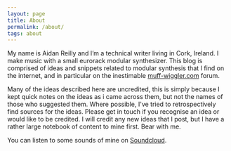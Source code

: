 ```yaml
---
layout: page
title: About
permalink: /about/
tags: about
---
```

My name is Aidan Reilly and I’m a technical writer living in Cork, Ireland. I make music with a small eurorack modular synthesizer. This blog is comprised of ideas and snippets related to modular synthesis that I find on the internet, and in particular on the inestimable [muff-wiggler.com](https://www.muffwiggler.com/forum/) forum. 

Many of the ideas described here are uncredited, this is simply because I kept quick notes on the ideas as i came across them, but not the names of those who suggested them. Where possible, I've tried to retrospectively find sources for the ideas. Please get in touch if you recognise an idea or would like to be credited. I will credit any new ideas that I post, but I have a rather large notebook of content to mine first. Bear with me.</p> 

You can listen to some sounds of mine on [Soundcloud](http://soundcloud.com/oootini).
